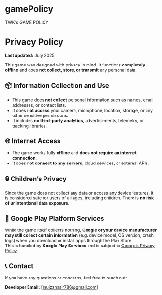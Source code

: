# gamePolicy
TWK's GAME POLICY

# Privacy Policy

**Last updated:** July 2025

This game was designed with privacy in mind. It functions **completely offline** and does **not collect, store, or transmit** any personal data.

## 📦 Information Collection and Use

- This game does **not collect** personal information such as names, email addresses, or contact lists.
- It does **not access** your camera, microphone, location, storage, or any other sensitive permissions.
- It includes **no third-party analytics**, advertisements, telemetry, or tracking libraries.

## 🌐 Internet Access

- The game works fully **offline** and **does not require an internet connection**.
- It does **not connect to any servers**, cloud services, or external APIs.

## 🔒 Children’s Privacy

Since the game does not collect any data or access any device features, it is considered safe for users of all ages, including children. There is **no risk of unintentional data exposure**.

## 🏢 Google Play Platform Services

While the game itself collects nothing, **Google or your device manufacturer may still collect certain information** (e.g. device model, OS version, crash logs) when you download or install apps through the Play Store.  
This is handled by **Google Play Services** and is subject to [Google’s Privacy Policy](https://policies.google.com/privacy).

## 📞 Contact

If you have any questions or concerns, feel free to reach out:

**Developer Email:** [muizznasir786@gmail.com]

